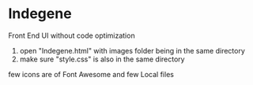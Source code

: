 # Indegene
Front End UI without code optimization 
1. open "Indegene.html" with images folder being in the same directory
2. make sure "style.css" is also in the same directory

few icons are of Font Awesome and few Local files

